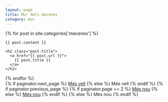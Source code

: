 ```yaml
---
layout: page
title: Mur dels mecenes
category: mur
---
```


<div class="posts">
  {% for post in site.categories['mecenes'] %}
  <div class="post">

    {{ post.content }}
    
    <h2 class="post-title">
      <a href="{{ post.url }}">
        {{ post.title }}
      </a>
    </h2>

  </div>
  {% endfor %}
</div>

<div class="pagination">
  {% if paginator.next_page %}
    <a class="pagination-item older" href="/page{{paginator.next_page}}">Més vell</a>
  {% else %}
    <span class="pagination-item older">Més vell</span>
  {% endif %}
  {% if paginator.previous_page %}
    {% if paginator.page == 2 %}
      <a class="pagination-item newer" href="/">Més nou</a>
    {% else %}
      <a class="pagination-item newer" href="/page{{paginator.previous_page}}">Més nou</a>
    {% endif %}
  {% else %}
    <span class="pagination-item newer">Més nou</span>
  {% endif %}
</div>

